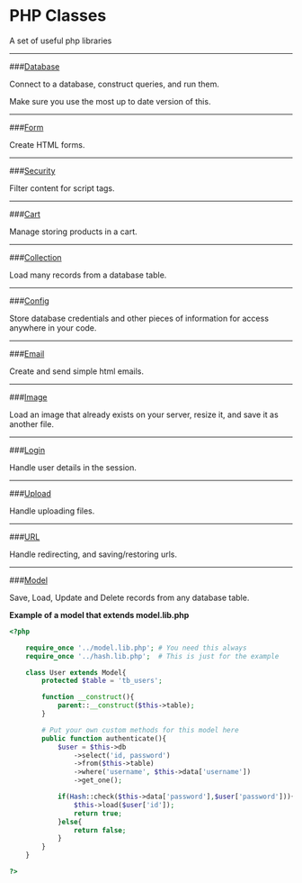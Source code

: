 PHP Classes
===========

A set of useful php libraries

---

###[Database](https://raw.githubusercontent.com/nicksheffield/php_classes/master/libraries/database.lib.php)

Connect to a database, construct queries, and run them.

Make sure you use the most up to date version of this.

---

###[Form](https://raw.githubusercontent.com/nicksheffield/php_classes/master/libraries/form.lib.php)

Create HTML forms.

---

###[Security](https://raw.githubusercontent.com/nicksheffield/php_classes/master/libraries/security.lib.php)

Filter content for script tags.

---

###[Cart](https://raw.githubusercontent.com/nicksheffield/php_classes/master/libraries/cart.lib.php)

Manage storing products in a cart.

---

###[Collection](https://raw.githubusercontent.com/nicksheffield/php_classes/master/libraries/collection.lib.php)

Load many records from a database table.

---

###[Config](https://raw.githubusercontent.com/nicksheffield/php_classes/master/libraries/config.lib.php)

Store database credentials and other pieces of information for access anywhere in your code.

---

###[Email](https://raw.githubusercontent.com/nicksheffield/php_classes/master/libraries/email.lib.php)

Create and send simple html emails.

---

###[Image](https://raw.githubusercontent.com/nicksheffield/php_classes/master/libraries/image.lib.php)

Load an image that already exists on your server, resize it, and save it as another file.

---

###[Login](https://raw.githubusercontent.com/nicksheffield/php_classes/master/libraries/login.lib.php)

Handle user details in the session.

---

###[Upload](https://raw.githubusercontent.com/nicksheffield/php_classes/master/libraries/upload.lib.php)

Handle uploading files.

---

###[URL](https://raw.githubusercontent.com/nicksheffield/php_classes/master/libraries/url.lib.php)

Handle redirecting, and saving/restoring urls.

---

###[Model](https://raw.githubusercontent.com/nicksheffield/php_classes/master/libraries/model.lib.php)

Save, Load, Update and Delete records from any database table.

**Example of a model that extends model.lib.php**
```php
<?php

	require_once '../model.lib.php'; # You need this always
	require_once '../hash.lib.php';  # This is just for the example

	class User extends Model{
		protected $table = 'tb_users';

		function __construct(){
			parent::__construct($this->table);
		}

		# Put your own custom methods for this model here
		public function authenticate(){
			$user = $this->db
				->select('id, password')
				->from($this->table)
				->where('username', $this->data['username'])
				->get_one();

			if(Hash::check($this->data['password'],$user['password'])){
				$this->load($user['id']);
				return true;
			}else{
				return false;
			}
		}
	}

?>
```